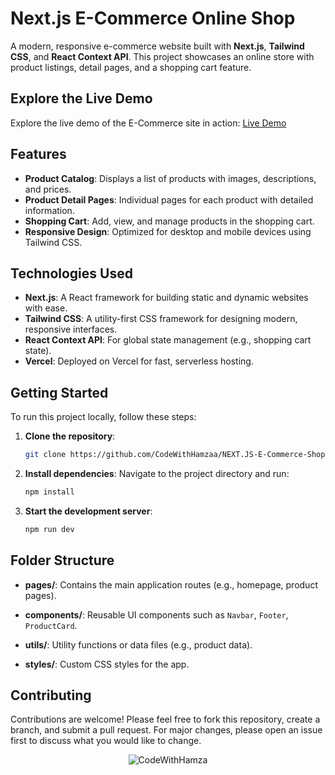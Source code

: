 # Next.js E-Commerce Online Shop

A modern, responsive e-commerce website built with **Next.js**, **Tailwind CSS**, and **React Context API**. This project showcases an online store with product listings, detail pages, and a shopping cart feature.

## Explore the Live Demo 

Explore the live demo of the E-Commerce site in action: [Live Demo](https://next-js-e-commerce-shop-ten.vercel.app/)

## Features

- **Product Catalog**: Displays a list of products with images, descriptions, and prices.
- **Product Detail Pages**: Individual pages for each product with detailed information.
- **Shopping Cart**: Add, view, and manage products in the shopping cart.
- **Responsive Design**: Optimized for desktop and mobile devices using Tailwind CSS.

## Technologies Used

- **Next.js**: A React framework for building static and dynamic websites with ease.
- **Tailwind CSS**: A utility-first CSS framework for designing modern, responsive interfaces.
- **React Context API**: For global state management (e.g., shopping cart state).
- **Vercel**: Deployed on Vercel for fast, serverless hosting.

## Getting Started

To run this project locally, follow these steps:

1. **Clone the repository**:
   ```bash
   git clone https://github.com/CodeWithHamzaa/NEXT.JS-E-Commerce-Shop.git

2. **Install dependencies**:
    Navigate to the project directory and run:
    ```bash
   npm install

3. **Start the development server**:
    ```bash
   npm run dev

## Folder Structure

- **pages/**: Contains the main application routes (e.g., homepage, product pages).

- **components/**: Reusable UI components such as `Navbar`, `Footer`, `ProductCard`.

- **utils/**: Utility functions or data files (e.g., product data).

- **styles/**: Custom CSS styles for the app.


## Contributing

Contributions are welcome! Please feel free to fork this repository, create a branch, and submit a pull request. For major changes, please open an issue first to discuss what you would like to change.


<p align="center">
  <img src="./public/Newlogo.png" alt="CodeWithHamza" />
</p>


